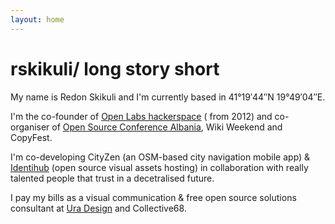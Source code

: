 ```yaml
---
layout: home
---
```

# rskikuli/ long story short

My name is Redon Skikuli and I'm currently based in 41°19′44″N 19°49′04″E.

I'm the co-founder of [Open Labs hackerspace](https://openlabs.cc) ( from 2012) and co-organiser of [Open Source Conference Albania](https://oscal.openlabs.cc), Wiki Weekend and CopyFest. 

I'm co-developing CityZen (an OSM-based city navigation mobile app) & [Identihub](https://identihub.co/) (open source visual assets hosting) in collaboration with really talented people that trust in a decetralised future. 

I pay my bills as a visual communication & free open source solutions consultant at [Ura Design](https://ura.design/) and Collective68.
